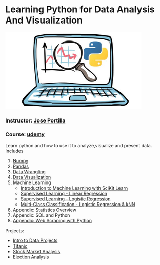 # Learning Python for Data Analysis And Visualization
![GitHub Logo](https://github.com/time2036/Python_Visualization/blob/master/course_pict.png)

### **Instructor:** [Jose Portilla](https://www.linkedin.com/in/jmportilla)
### **Course:**     [udemy](https://www.udemy.com/learning-python-for-data-analysis-and-visualization/learn/v4/overview)


Learn python and how to use it to analyze,visualize and present data. Includes 

1. [Numpy](https://github.com/time2036/Python_Visualization/blob/master/1_Numpy.ipynb)
1. [Pandas](https://github.com/time2036/Python_Visualization/blob/master/2_Pandas.ipynb)
1. [Data Wrangling](https://github.com/time2036/Python_Visualization/blob/master/3_Data%20Wrangling.ipynb)
1. [Data Visualization](https://github.com/time2036/Python_Visualization/blob/master/4_Data%20Visualization.ipynb)
1. Machine Learning
    - [Introduction to Machine Learning with SciKit Learn](https://github.com/time2036/Python_Visualization/blob/master/5a_ML_Introduction%20to%20Machine%20Learning%20with%20SciKit%20Learn.ipynb)
    - [Supervised Learning - Linear Regression](https://github.com/time2036/Python_Visualization/blob/master/5b_Supervised%20Learning%20-%20Linear%20Regression.ipynb)
    - [Supervised Learning - Logistic Regression](https://github.com/time2036/Python_Visualization/blob/master/5c_Supervised%20Learning%20-%20Logistic%20Regression.ipynb)
    - [Multi-Class Classification - Logistic Regression & kNN](https://github.com/time2036/Python_Visualization/blob/master/5d_Multi-Class%20Classification_LogisticRegression_kNN.ipynb)
1. Appendix: Statistics Overview
1. Appendix: SQL and Python
1. [Appendix: Web Scraping with Python](https://github.com/time2036/Python_Visualization/blob/master/Appendix_Web%20Scraping.ipynb)


Projects:

* [Intro to Data Projects](https://github.com/time2036/Python_Visualization/blob/master/Project_0_Intro.ipynb)
* [Titanic](https://github.com/time2036/Python_Visualization/blob/master/Project_1_Titanic%20Survival.ipynb)
* [Stock Market Analysis](https://github.com/time2036/Python_Visualization/blob/master/Project_2_Stock%20Market%20Analysis.ipynb)
* [Election Analysis](https://github.com/time2036/Python_Visualization/blob/master/Project_3_Election%20Analysis.ipynb)
